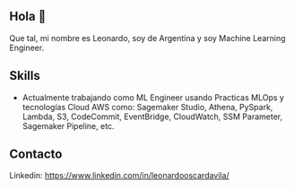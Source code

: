 ## Hola 👋
Que tal, mi nombre es Leonardo, soy de Argentina y soy Machine Learning Engineer.

## Skills
- Actualmente trabajando como ML Engineer usando Practicas MLOps y tecnologías Cloud AWS como: Sagemaker Studio, Athena, PySpark, Lambda, S3, CodeCommit, EventBridge, CloudWatch, SSM Parameter, Sagemaker Pipeline, etc.

## Contacto
Linkedin: https://www.linkedin.com/in/leonardooscardavila/
<!--
**Leonardo1133/Leonardo1133** is a ✨ _special_ ✨ repository because its `README.md` (this file) appears on your GitHub profile.

Here are some ideas to get you started:

- 🔭 I’m currently working on ...
- 🌱 I’m currently learning ...
- 👯 I’m looking to collaborate on ...
- 🤔 I’m looking for help with ...
- 💬 Ask me about ...
- 📫 How to reach me: ...
- 😄 Pronouns: ...
- ⚡ Fun fact: ...
-->
